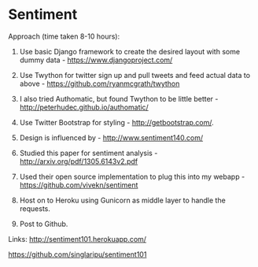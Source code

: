 # Sentiment


Approach (time taken 8-10 hours):

1. Use basic Django framework to create the desired layout with some dummy data - https://www.djangoproject.com/

2. Use Twython for twitter sign up and pull tweets and feed actual data to above  - https://github.com/ryanmcgrath/twython

3. I also tried Authomatic, but found Twython to be little better - http://peterhudec.github.io/authomatic/

4. Use Twitter Bootstrap for styling - http://getbootstrap.com/. 

5. Design is influenced by - http://www.sentiment140.com/

6. Studied this paper for sentiment analysis - http://arxiv.org/pdf/1305.6143v2.pdf

7. Used their open source implementation to plug this into my webapp - https://github.com/vivekn/sentiment

8. Host on to Heroku using Gunicorn as middle layer to handle the requests.

9. Post to Github.

Links:
http://sentiment101.herokuapp.com/

https://github.com/singlaripu/sentiment101